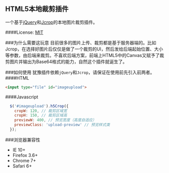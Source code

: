 HTML5本地裁剪插件
---------
一个基于[jQuery](https://github.com/jquery/jquery)和[Jcrop](https://github.com/tapmodo/Jcrop)的本地图片裁剪插件。

####License: [MIT](http://opensource.org/licenses/MIT)

###为什么需要这玩意
目前很多的图片上传、裁剪都是基于服务器端的。比如Jcrop，在选择好图片后仅仅是做了一个裁剪的UI，然后发给后端起始位置、大小等参数，由后端来裁剪。不喜欢后端方案，前端上HTML5中的Canvas又赋予了裁剪图片并输出为Base64格式的能力，自然这个插件就诞生了。

###如何使用
犹豫插件依赖`jQuery`和`Jcrop`，请保证在使用前先引入前两者。
####HTML
```html
<input type="file" id="imageupload">
```
####Javascript
```javascript
  $('#imageupload').h5Crop({
    cropW: 120, // 裁剪区域宽
    cropH: 150, // 裁剪区域高
    previewW: 400, // 预览宽度（高度自适应）
    previewClass: 'upload-preview' // 预览样式类
  });
```

###浏览器兼容性
* IE 10+  
* Firefox 3.6+  
* Chrome 7+   
* Safari 6+

